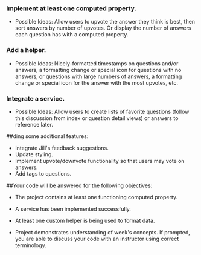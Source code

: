 ### Implement at least one computed property.
 - Possible Ideas: Allow users to upvote the answer they think is best, then sort answers by number of upvotes. Or display the number of answers each question has with a computed property.

### Add a helper.
 - Possible Ideas: Nicely-formatted timestamps on questions and/or answers, a formatting change or special icon for questions with no answers, or questions with large numbers of answers, a formatting change or special icon for the answer with the most upvotes, etc.

### Integrate a service.
 - Possible Ideas: Allow users to create lists of favorite questions (follow this discussion from index or question detail views) or answers to reference later.

##ding some additional features:
 * Integrate Jill's feedback suggestions.
 * Update styling.
 * Implement upvote/downvote functionality so that users may vote on answers.
 * Add tags to questions.

##Your code will be answered for the following objectives:
 * The project contains at least one functioning computed property.
 * A service has been implemented successfully.
 * At least one custom helper is being used to format data.

 * Project demonstrates understanding of week's concepts. If prompted, you are able to discuss your code with an instructor using correct terminology.
